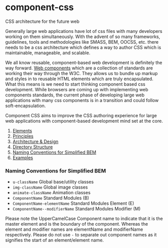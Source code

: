 component-css
=============

CSS architecture for the future web 

Generally large web applications have lot of css files with many developers working on them simultaneously. With the advent of so many frameworks, guidelines, tools and methodologies like SMASS, BEM, OOCSS, etc. there needs to be a css architecture which defines a way to author CSS which is maintainable, manageable, and scalable. 

We all know reusable, component-based web development is definitely the way forward. [Web components](http://css-tricks.com/modular-future-web-components/)  which are a collection of standards are working their way through the W3C.  They allows us to bundle up markup and styles in to reusable HTML elements which are truly encapsulated. What this means is we need to start thinking component based css development. While browsers are coming up with implementing web components standards, the current phase of developing large web applications with many css components is in a transition and could follow soft-encapsulation.

Component CSS aims to improve the CSS authoring experience for large web applications with component-based development mind set at the core. 


1. [Elements](#elements)
2. [Principles](#principles)
3. [Architecture & Design](#architecture)
4. [Directory Structure](#directory)
5. [Naming Conventions for Simplified BEM ](#naming)
6. [Examples](#examples)


<a name="naming"></a>
### Naming Conventions for Simplified BEM
 - `u-className` Global base/utility classes
 - `img-className` Global image classes
 - `animate-className` Animation classes
 - `ComponentName` Standard Modules (B)
 - `ComponentName-elementName` Standard Modules Element (E)
 - `ComponentName--modifierName` Standard Modules Modifier (M)
 
Please note the UpperCamelCase Component name to indicate that it is the master element and is the boundary of the component. Whereas the element and modifier names are elementName and modifierName respectively. Please do not use <code>-</code> to separate out component names as it signifies the start of an element/element name.
